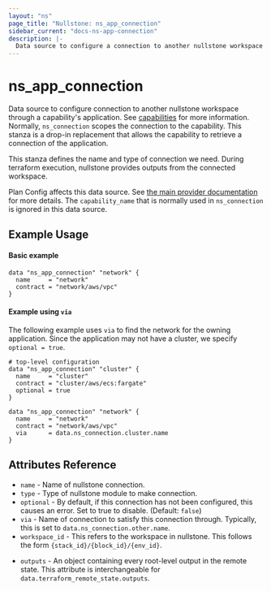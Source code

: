 ```yaml
---
layout: "ns"
page_title: "Nullstone: ns_app_connection"
sidebar_current: "docs-ns-app-connection"
description: |-
  Data source to configure a connection to another nullstone workspace through a capability's application.
---
```


# ns_app_connection

Data source to configure connection to another nullstone workspace through a capability's application.
See [capabilities](../index.html#capabilities) for more information.
Normally, `ns_connection` scopes the connection to the capability.
This stanza is a drop-in replacement that allows the capability to retrieve a connection of the application.

This stanza defines the name and type of connection we need.
During terraform execution, nullstone provides outputs from the connected workspace.

Plan Config affects this data source. See [the main provider documentation](../index.html) for more details.
The `capability_name` that is normally used in `ns_connection` is ignored in this data source.

## Example Usage

#### Basic example

```hcl
data "ns_app_connection" "network" {
  name     = "network"
  contract = "network/aws/vpc"
}
```


#### Example using `via`

The following example uses `via` to find the network for the owning application.
Since the application may not have a cluster, we specify `optional = true`.

```hcl
# top-level configuration
data "ns_app_connection" "cluster" {
  name     = "cluster"
  contract = "cluster/aws/ecs:fargate"
  optional = true
}

data "ns_app_connection" "network" {
  name     = "network"
  contract = "network/aws/vpc"
  via      = data.ns_connection.cluster.name
}
```

## Attributes Reference

* `name` - Name of nullstone connection.
* `type` - Type of nullstone module to make connection.
* `optional` - By default, if this connection has not been configured, this causes an error. Set to true to disable. (Default: `false`)
* `via` - Name of connection to satisfy this connection through. Typically, this is set to `data.ns_connection.other.name`.
* `workspace_id` - This refers to the workspace in nullstone. This follows the form `{stack_id}/{block_id}/{env_id}`.
- `outputs` - An object containing every root-level output in the remote state. This attribute is interchangeable for `data.terraform_remote_state.outputs`.
